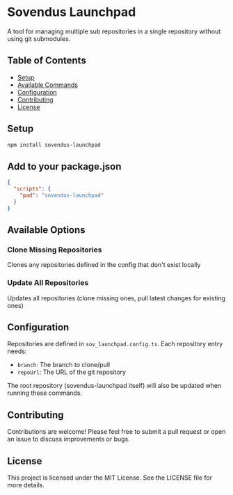 # Sovendus Launchpad

A tool for managing multiple sub repositories in a single repository without using git submodules.

## Table of Contents

- [Setup](#setup)
- [Available Commands](#available-options)
- [Configuration](#configuration)
- [Contributing](#contributing)
- [License](#license)

## Setup

```bash
npm install sovendus-launchpad
```

## Add to your package.json

```json
{
  "scripts": {
    "pad": "sovendus-launchpad"
  }
}
```

## Available Options

### Clone Missing Repositories

Clones any repositories defined in the config that don't exist locally

### Update All Repositories

Updates all repositories (clone missing ones, pull latest changes for existing ones)

## Configuration

Repositories are defined in `sov_launchpad.config.ts`. Each repository entry needs:

- `branch`: The branch to clone/pull
- `repoUrl`: The URL of the git repository

The root repository (sovendus-launchpad itself) will also be updated when running these commands.

## Contributing

Contributions are welcome! Please feel free to submit a pull request or open an issue to discuss improvements or bugs.

## License

This project is licensed under the MIT License. See the LICENSE file for more details.
